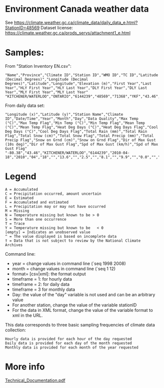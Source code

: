 # Environment Canada weather data

See https://climate.weather.gc.ca/climate_data/daily_data_e.html?StationID=48569
Dataset license: https://climate.weather.gc.ca/prods_servs/attachment1_e.html

# Samples:

From "Station Inventory EN.csv":

    "Name","Province","Climate ID","Station ID","WMO ID","TC ID","Latitude (Decimal Degrees)","Longitude (Decimal Degrees)","Latitude","Longitude","Elevation (m)","First Year","Last Year","HLY First Year","HLY Last Year","DLY First Year","DLY Last Year","MLY First Year","MLY Last Year"
    "KITCHENER/WATERLOO","ONTARIO","6144239","48569","71368","YKF","43.46","-80.38","432739000","-802243000","321.6","2010","2024","2010","2024","2010","2024","",""

From daily data set:

    "Longitude (x)","Latitude (y)","Station Name","Climate ID","Date/Time","Year","Month","Day","Data Quality","Max Temp (°C)","Max Temp Flag","Min Temp (°C)","Min Temp Flag","Mean Temp (°C)","Mean Temp Flag","Heat Deg Days (°C)","Heat Deg Days Flag","Cool Deg Days (°C)","Cool Deg Days Flag","Total Rain (mm)","Total Rain Flag","Total Snow (cm)","Total Snow Flag","Total Precip (mm)","Total Precip Flag","Snow on Grnd (cm)","Snow on Grnd Flag","Dir of Max Gust (10s deg)","Dir of Max Gust Flag","Spd of Max Gust (km/h)","Spd of Max Gust Flag"
    "-80.38","43.46","KITCHENER/WATERLOO","6144239","2010-04-18","2010","04","18","","13.6","","2.5","","8.1","","9.9","","0.0","","","M","","M","0.0","","","","","M","43",""


# Legend

    A = Accumulated
    C = Precipitation occurred, amount uncertain
    E = Estimated
    F = Accumulated and estimated
    L = Precipitation may or may not have occurred
    M = Missing
    N = Temperature missing but known to be > 0
    S = More than one occurrence
    T = Trace
    Y = Temperature missing but known to be   < 0
    [empty] = Indicates an unobserved value
    ^ = The value displayed is based on incomplete data
    † = Data that is not subject to review by the National Climate Archives




Command line:
- year = change values in command line (`seq 1998 2008)
- month = change values in command line (`seq 1 12)
- format= [csv|xml]: the format output
- timeframe = 1: for hourly data
- timeframe = 2: for daily data
- timeframe = 3 for monthly data
- Day: the value of the "day" variable is not used and can be an arbitrary value
- For another station, change the value of the variable stationID
- For the data in XML format, change the value of the variable format to xml in the URL.

This data corresponds to three basic sampling frequencies of climate data collection:

    Hourly data is provided for each hour of the day requested
    Daily data is provided for each day of the month requested
    Monthly data is provided for each month of the year requested

# More info

[Technical_Documentation.pdf](https://climate.weather.gc.ca/doc/Technical_Documentation.pdf)
